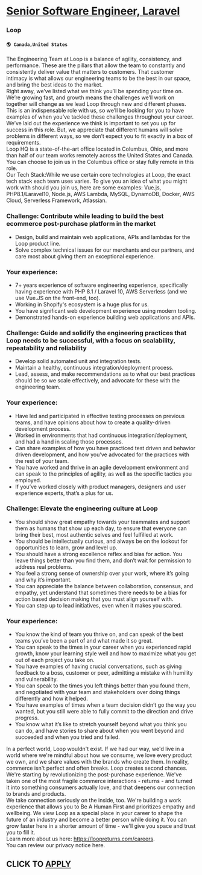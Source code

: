 # [Senior Software Engineer, Laravel](https://www.remotewlb.com/apply/senior-software-engineer-laravel-79882)  
### Loop  
#### `🌎 Canada,United States`  
The Engineering Team at Loop is a balance of agility, consistency, and performance. These are the pillars that allow the team to constantly and consistently deliver value that matters to customers. That customer intimacy is what allows our engineering teams to be the best in our space, and bring the best ideas to the market.  
Right away, we’ve listed what we think you’ll be spending your time on. We’re growing fast, and growth means the challenges we’ll work on together will change as we lead Loop through new and different phases.  
This is an indispensable role with us, so we’ll be looking for you to have examples of when you’ve tackled these challenges throughout your career. We’ve laid out the experience we think is important to set you up for success in this role. But, we appreciate that different humans will solve problems in different ways, so we don’t expect you to fit exactly in a box of requirements.  
Loop HQ is a state-of-the-art office located in Columbus, Ohio, and more than half of our team works remotely across the United States and Canada. You can choose to join us in the Columbus office or stay fully remote in this role.  
Our Tech Stack:While we use certain core technologies at Loop, the exact tech stack each team uses varies. To give you an idea of what you might work with should you join us, here are some examples: Vue.js, PHP8.1/Laravel10, Node.js, AWS Lambda, MySQL, DynamoDB, Docker, AWS Cloud, Serverless Framework, Atlassian.

### Challenge: Contribute while leading to build the best ecommerce post-purchase platform in the market

  * Design, build and maintain web applications, APIs and lambdas for the Loop product line.
  * Solve complex technical issues for our merchants and our partners, and care most about giving them an exceptional experience.

### Your experience:

  * 7+ years experience of software engineering experience, specifically having experience with PHP 8.1 / Laravel 10, AWS Serverless (and we use Vue.JS on the front-end, too).
  * Working in Shopify's ecosystem is a huge plus for us.
  * You have significant web development experience using modern tooling.
  * Demonstrated hands-on experience building web applications and APIs.

### Challenge: Guide and solidify the engineering practices that Loop needs to be successful, with a focus on scalability, repeatability and reliability

  * Develop solid automated unit and integration tests.
  * Maintain a healthy, continuous integration/deployment process.
  * Lead, assess, and make recommendations as to what our best practices should be so we scale effectively, and advocate for these with the engineering team.

### Your experience:

  * Have led and participated in effective testing processes on previous teams, and have opinions about how to create a quality-driven development process.
  * Worked in environments that had continuous integration/deployment, and had a hand in scaling those processes.
  * Can share examples of how you have practiced test driven and behavior driven development, and how you’ve advocated for the practices with the rest of your team.
  * You have worked and thrive in an agile development environment and can speak to the principles of agility, as well as the specific tactics you employed.
  * If you’ve worked closely with product managers, designers and user experience experts, that’s a plus for us.

### Challenge: Elevate the engineering culture at Loop

  * You should show great empathy towards your teammates and support them as humans that show up each day, to ensure that everyone can bring their best, most authentic selves and feel fulfilled at work.
  * You should be intellectually curious, and always be on the lookout for opportunities to learn, grow and level up.
  * You should have a strong excellence reflex and bias for action. You leave things better than you find them, and don’t wait for permission to address real problems.
  * You feel a strong sense of ownership over your work, where it’s going and why it’s important.
  * You can appreciate the balance between collaboration, consensus, and empathy, yet understand that sometimes there needs to be a bias for action based decision making that you must align yourself with.
  * You can step up to lead initiatives, even when it makes you scared.

### Your experience:

  * You know the kind of team you thrive on, and can speak of the best teams you’ve been a part of and what made it so great.
  * You can speak to the times in your career when you experienced rapid growth, know your learning style well and how to maximize what you get out of each project you take on.
  * You have examples of having crucial conversations, such as giving feedback to a boss, customer or peer, admitting a mistake with humility and vulnerability.
  * You can speak to the times you left things better than you found them, and negotiated with your team and stakeholders over doing things differently and how it helped.
  * You have examples of times when a team decision didn’t go the way you wanted, but you still were able to fully commit to the direction and drive progress.
  * You know what it’s like to stretch yourself beyond what you think you can do, and have stories to share about when you went beyond and succeeded and when you tried and failed.

  
In a perfect world, Loop wouldn't exist. If we had our way, we'd live in a world where we're mindful about how we consume, we love every product we own, and we share values with the brands who create them. In reality, commerce isn't perfect and often breaks. Loop creates second chances.  
We're starting by revolutionizing the post-purchase experience. We've taken one of the most fragile commerce interactions - returns - and turned it into something consumers actually love, and that deepens our connection to brands and products.  
We take connection seriously on the inside, too. We're building a work experience that allows you to Be A Human First and prioritizes empathy and wellbeing. We view Loop as a special place in your career to shape the future of an industry and become a better person while doing it. You can grow faster here in a shorter amount of time - we'll give you space and trust you to fill it.  
Learn more about us here: https://loopreturns.com/careers.  
You can review our privacy notice here.  
## CLICK TO [APPLY](https://www.remotewlb.com/apply/senior-software-engineer-laravel-79882)

